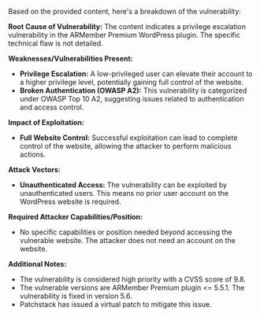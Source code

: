 Based on the provided content, here's a breakdown of the vulnerability:

**Root Cause of Vulnerability:** The content indicates a privilege escalation vulnerability in the ARMember Premium WordPress plugin.  The specific technical flaw is not detailed.

**Weaknesses/Vulnerabilities Present:**
*   **Privilege Escalation:** A low-privileged user can elevate their account to a higher privilege level, potentially gaining full control of the website.
*   **Broken Authentication (OWASP A2):** This vulnerability is categorized under OWASP Top 10 A2, suggesting issues related to authentication and access control.

**Impact of Exploitation:**
*   **Full Website Control:** Successful exploitation can lead to complete control of the website, allowing the attacker to perform malicious actions.

**Attack Vectors:**
*   **Unauthenticated Access:** The vulnerability can be exploited by unauthenticated users. This means no prior user account on the WordPress website is required.

**Required Attacker Capabilities/Position:**
*   No specific capabilities or position needed beyond accessing the vulnerable website. The attacker does not need an account on the website.

**Additional Notes:**
*   The vulnerability is considered high priority with a CVSS score of 9.8.
*   The vulnerable versions are ARMember Premium plugin <= 5.5.1. The vulnerability is fixed in version 5.6.
*   Patchstack has issued a virtual patch to mitigate this issue.